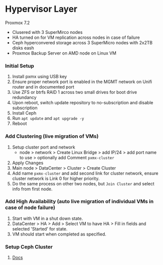 # Hypervisor Layer

Proxmox 7.2

- Clusered with 3 SuperMirco nodes
- HA turned on for VM replication across nodes in case of failure
- Ceph hyperconvered storage across 3 SuperMicro nodes with 2x2TB disks eash
- Proxmox Backup Server on AMD node on Linux VM

### Initial Setup

1. Install pxmx using USB key
1. Ensure proper network port is enabled in the MGMT network on Unifi router and in documented port
1. Use ZFS or btrfs RAID 1 across two small drives for boot drive redundancy
1. Upon reboot, switch update repository to no-subscription and disable subscription
1. Install Ceph
1. Run `apt update` and `apt upgrade -y`
1. Reboot

### Add Clustering (live migration of VMs)

1. Setup cluster port and network
    - node > network > Create Linux Bridge > add IP/24 > add port name to use > optionally add Comment `pxmx-cluster`
1. Apply Changes
1. Main node > DataCenter > Cluster > Create Cluster
1. Add name `pxmx-cluster` and add second link for cluster network, ensure cluster network is Link 0 for higher priority.
1. Do the same process on other two nodes, but `Join Cluster` and select info from first node.

### Add High Availability (auto live migration of individual VMs in case of node failure)

1. Start with VM in a shut down state.
1. DataCenter > HA > Add > Select VM to have HA > Fill in fields and selected 'Started' for state.
1. VM should start when completed as specified. 

### Setup Ceph Cluster

1. [Docs](https://pve.proxmox.com/wiki/Deploy_Hyper-Converged_Ceph_Cluster#pve_ceph_install_wizard)